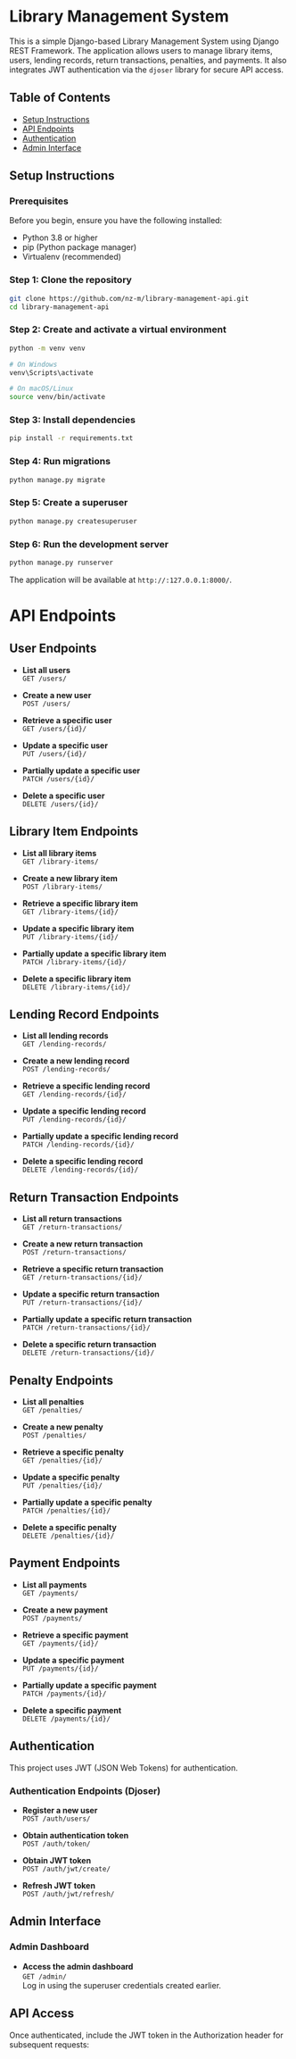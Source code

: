 # Library Management System

This is a simple Django-based Library Management System using Django REST Framework. The application allows users to manage library items, users, lending records, return transactions, penalties, and payments. It also integrates JWT authentication via the `djoser` library for secure API access.

## Table of Contents

- [Setup Instructions](#setup-instructions)
- [API Endpoints](#api-endpoints)
- [Authentication](#authentication)
- [Admin Interface](#admin-interface)

## Setup Instructions

### Prerequisites

Before you begin, ensure you have the following installed:

- Python 3.8 or higher
- pip (Python package manager)
- Virtualenv (recommended)

### Step 1: Clone the repository

```bash
git clone https://github.com/nz-m/library-management-api.git
cd library-management-api
```


### Step 2: Create and activate a virtual environment

```bash
python -m venv venv

# On Windows
venv\Scripts\activate

# On macOS/Linux
source venv/bin/activate
```

### Step 3: Install dependencies

```bash
pip install -r requirements.txt
```

### Step 4: Run migrations

```bash
python manage.py migrate
```

### Step 5: Create a superuser

```bash
python manage.py createsuperuser
```

### Step 6: Run the development server

```bash
python manage.py runserver
```

The application will be available at `http://:127.0.0.1:8000/`.

# API Endpoints

## User Endpoints

- **List all users**  
  `GET /users/`
  
- **Create a new user**  
  `POST /users/`

- **Retrieve a specific user**  
  `GET /users/{id}/`

- **Update a specific user**  
  `PUT /users/{id}/`

- **Partially update a specific user**  
  `PATCH /users/{id}/`

- **Delete a specific user**  
  `DELETE /users/{id}/`

## Library Item Endpoints

- **List all library items**  
  `GET /library-items/`

- **Create a new library item**  
  `POST /library-items/`

- **Retrieve a specific library item**  
  `GET /library-items/{id}/`

- **Update a specific library item**  
  `PUT /library-items/{id}/`

- **Partially update a specific library item**  
  `PATCH /library-items/{id}/`

- **Delete a specific library item**  
  `DELETE /library-items/{id}/`

## Lending Record Endpoints

- **List all lending records**  
  `GET /lending-records/`

- **Create a new lending record**  
  `POST /lending-records/`

- **Retrieve a specific lending record**  
  `GET /lending-records/{id}/`

- **Update a specific lending record**  
  `PUT /lending-records/{id}/`

- **Partially update a specific lending record**  
  `PATCH /lending-records/{id}/`

- **Delete a specific lending record**  
  `DELETE /lending-records/{id}/`

## Return Transaction Endpoints

- **List all return transactions**  
  `GET /return-transactions/`

- **Create a new return transaction**  
  `POST /return-transactions/`

- **Retrieve a specific return transaction**  
  `GET /return-transactions/{id}/`

- **Update a specific return transaction**  
  `PUT /return-transactions/{id}/`

- **Partially update a specific return transaction**  
  `PATCH /return-transactions/{id}/`

- **Delete a specific return transaction**  
  `DELETE /return-transactions/{id}/`

## Penalty Endpoints

- **List all penalties**  
  `GET /penalties/`

- **Create a new penalty**  
  `POST /penalties/`

- **Retrieve a specific penalty**  
  `GET /penalties/{id}/`

- **Update a specific penalty**  
  `PUT /penalties/{id}/`

- **Partially update a specific penalty**  
  `PATCH /penalties/{id}/`

- **Delete a specific penalty**  
  `DELETE /penalties/{id}/`

## Payment Endpoints

- **List all payments**  
  `GET /payments/`

- **Create a new payment**  
  `POST /payments/`

- **Retrieve a specific payment**  
  `GET /payments/{id}/`

- **Update a specific payment**  
  `PUT /payments/{id}/`

- **Partially update a specific payment**  
  `PATCH /payments/{id}/`

- **Delete a specific payment**  
  `DELETE /payments/{id}/`

## Authentication

This project uses JWT (JSON Web Tokens) for authentication.

### Authentication Endpoints (Djoser)

- **Register a new user**  
  `POST /auth/users/`

- **Obtain authentication token**  
  `POST /auth/token/`

- **Obtain JWT token**  
  `POST /auth/jwt/create/`

- **Refresh JWT token**  
  `POST /auth/jwt/refresh/`

## Admin Interface

### Admin Dashboard

- **Access the admin dashboard**  
  `GET /admin/`  
  Log in using the superuser credentials created earlier.

## API Access

Once authenticated, include the JWT token in the Authorization header for subsequent requests:

```Authorization: Bearer <your-jwt-token>
```

